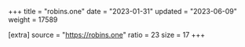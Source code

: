 +++
title = "robins.one"
date = "2023-01-31"
updated = "2023-06-09"
weight = 17589

[extra]
source = "https://robins.one"
ratio = 23
size = 17
+++
